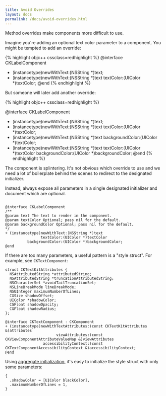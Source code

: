 ```yaml
---
title: Avoid Overrides
layout: docs
permalink: /docs/avoid-overrides.html
---
```

Method overrides make components more difficult to use.

Imagine you're adding an optional text color parameter to a component. You might be tempted to add an override:

{% highlight objc++ cssclass=redhighlight %}
@interface CKLabelComponent
+ (instancetype)newWithText:(NSString *)text;
+ (instancetype)newWithText:(NSString *)text textColor:(UIColor *)textColor;
@end
{% endhighlight %}

But someone will later add another override:

{% highlight objc++ cssclass=redhighlight %}

  @interface CKLabelComponent
  + (instancetype)newWithText:(NSString *)text;
  + (instancetype)newWithText:(NSString *)text textColor:(UIColor *)textColor;
  + (instancetype)newWithText:(NSString *)text backgroundColor:(UIColor *)textColor;
  + (instancetype)newWithText:(NSString *)text 
                    textColor:(UIColor *)textColor
              backgroundColor:(UIColor *)backgroundColor;
@end
{% endhighlight %}

The component is splintering. It's not obvious which override to use and we need a lot of boilerplate behind the scenes to redirect to the designated initializer.

Instead, always expose all parameters in a single designated initializer and document which are optional.

  ```objc++

@interface CKLabelComponent
/**
 @param text The text to render in the component.
 @param textColor Optional; pass nil for the default.
 @param backgroundColor Optional; pass nil for the default.
 */
+ (instancetype)newWithText:(NSString *)text 
                  textColor:(UIColor *)textColor
            backgroundColor:(UIColor *)backgroundColor;
@end
```

If there are too many parameters, a useful pattern is a "style struct". For example, see `CKTextComponent`:

```objc++
struct CKTextKitAttributes {
  NSAttributedString *attributedString;
  NSAttributedString *truncationAttributedString;
  NSCharacterSet *avoidTailTruncationSet;
  NSLineBreakMode lineBreakMode;
  NSUInteger maximumNumberOfLines;
  CGSize shadowOffset;
  UIColor *shadowColor;
  CGFloat shadowOpacity;
  CGFloat shadowRadius;
};

@interface CKTextComponent : CKComponent
+ (instancetype)newWithTextAttributes:(const CKTextKitAttributes &)attributes
                       viewAttributes:(const CKViewComponentAttributeValueMap &)viewAttributes
                 accessibilityContext:(const CKTextComponentAccessibilityContext &)accessibilityContext;
@end
```

Using [aggregate initialization](http://en.cppreference.com/w/cpp/language/aggregate_initialization), it's easy to initialize the style struct with only some parameters:

```objc++
{
  .shadowColor = [UIColor blackColor],
  .maximumNumberOfLines = 1,
}
```
